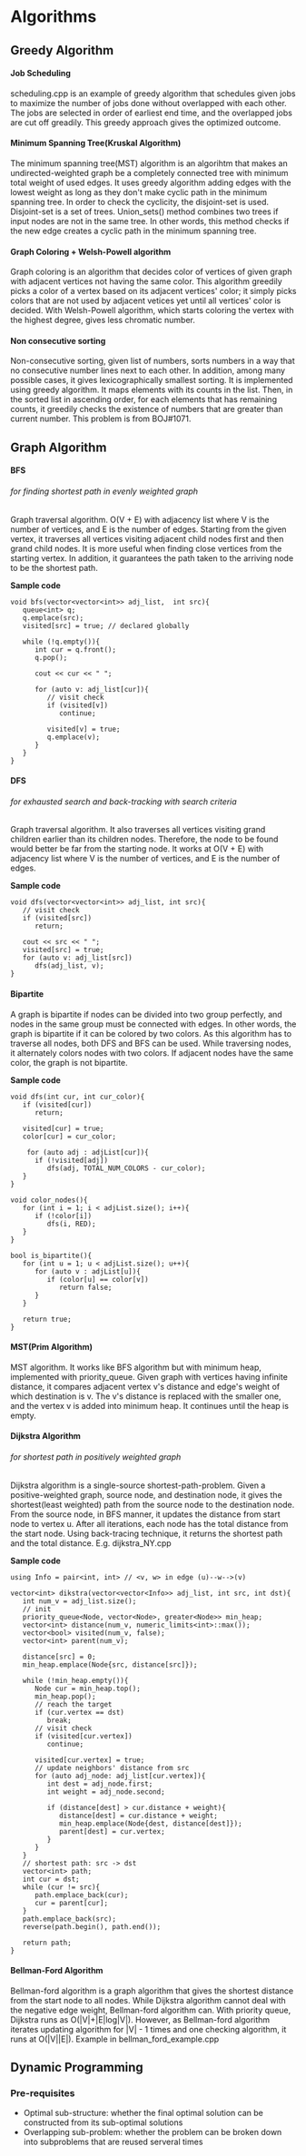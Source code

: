 Algorithms
===
## Greedy Algorithm
#### Job Scheduling
scheduling.cpp is an example of greedy algorithm that schedules given jobs to
maximize the number of jobs done without overlapped with each other. The jobs
are selected in order of earliest end time, and the overlapped jobs are cut
off greadily. This greedy approach gives the optimized outcome.
#### Minimum Spanning Tree(Kruskal Algorithm)
The minimum spanning tree(MST) algorithm is an algorihtm that makes an
undirected-weighted graph be a completely connected tree with minimum total
weight of used edges. It uses greedy algorithm adding edges with the lowest
weight as long as they don't make cyclic path in the minimum spanning tree. In
order to check the cyclicity, the disjoint-set is used. Disjoint-set is a set
of trees. Union_sets() method combines two trees if input nodes are not in the
same tree. In other words, this method checks if the new edge creates a cyclic
path in the minimum spanning tree.
#### Graph Coloring + Welsh-Powell algorithm
Graph coloring is an algorithm that decides color of vertices of given graph
with adjacent vertices not having the same color. This algorithm greedily picks
a color of a vertex based on its adjacent vertices' color; it simply picks
colors that are not used by adjacent vetices yet until all vertices' color is
decided. With Welsh-Powell algorithm, which starts coloring the vertex with
the highest degree, gives less chromatic number.
#### Non consecutive sorting
Non-consecutive sorting, given list of numbers, sorts numbers in a way that
no consecutive number lines next to each other. In addition, among many
possible cases, it gives lexicographically smallest sorting. It is implemented
using greedy algorithm. It maps elements with its counts in the list. Then, in
the sorted list in ascending order, for each elements that has remaining
counts, it greedily checks the existence of numbers that are greater than
current number. This problem is from BOJ#1071.

## Graph Algorithm
#### BFS 
###### for finding shortest path in evenly weighted graph
Graph traversal algorithm. O(V + E) with adjacency list where V is the number of 
vertices, and E is the number of edges. Starting from the given vertex, it 
traverses all vertices visiting adjacent child nodes first and then grand child 
nodes. It is more useful when finding close vertices from the starting vertex. 
In addition, it guarantees the path taken to the arriving node to be the shortest 
path.

**Sample code**
```
void bfs(vector<vector<int>> adj_list,  int src){
   queue<int> q;
   q.emplace(src);
   visited[src] = true; // declared globally
   
   while (!q.empty()){
      int cur = q.front();
      q.pop();
      
      cout << cur << " ";
      
      for (auto v: adj_list[cur]){
         // visit check
         if (visited[v])
            continue;
         
         visited[v] = true;
         q.emplace(v);
      }
   }
}
```
#### DFS
###### for exhausted search and back-tracking with search criteria
Graph traversal algorithm. It also traverses all vertices visiting grand
children earlier than its children nodes. Therefore, the node to be found would
better be far from the starting node. It works at O(V + E) with adjacency list 
where V is the number of vertices, and E is the number of edges.

**Sample code**
```
void dfs(vector<vector<int>> adj_list, int src){
   // visit check
   if (visited[src])
      return;
   
   cout << src << " ";
   visited[src] = true;
   for (auto v: adj_list[src])
      dfs(adj_list, v);
}
```
#### Bipartite
A graph is bipartite if nodes can be divided into two group perfectly, and
nodes in the same group must be connected with edges. In other words, the
graph is bipartite if it can be colored by two colors. As this algorithm has to
traverse all nodes, both DFS and BFS can be used. While traversing nodes, it
alternately colors nodes with two colors. If adjacent nodes have the same
color, the graph is not bipartite.

**Sample code**
```
void dfs(int cur, int cur_color){
   if (visited[cur])
      return;
   
   visited[cur] = true;
   color[cur] = cur_color;
	
	for (auto adj : adjList[cur]){
      if (!visited[adj])
         dfs(adj, TOTAL_NUM_COLORS - cur_color);
   }
}

void color_nodes(){
   for (int i = 1; i < adjList.size(); i++){
      if (!color[i])
         dfs(i, RED);
   }
}

bool is_bipartite(){
   for (int u = 1; u < adjList.size(); u++){
      for (auto v : adjList[u]){
         if (color[u] == color[v])
            return false;
      }
   }
   
   return true;
}
```

#### MST(Prim Algorithm)
MST algorithm. It works like BFS algorithm but with minimum heap, implemented
with priority_queue. Given graph with vertices having infinite distance, it
compares adjacent vertex v's distance and edge's weight of which destination
is v. The v's distance is replaced with the smaller one, and the vertex v is
added into minimum heap. It continues until the heap is empty.

#### Dijkstra Algorithm
###### for shortest path in positively weighted graph
Dijkstra algorithm is a single-source shortest-path-problem. Given a
positive-weighted graph, source node, and destination node, it gives the
shortest(least weighted) path from the source node to the destination node. 
From the source node, in BFS manner, it updates the distance from start node to 
vertex u. After all iterations, each node has the total distance from the start 
node. Using back-tracing technique, it returns the shortest path and the total
distance. E.g. dijkstra_NY.cpp

**Sample code**
```
using Info = pair<int, int> // <v, w> in edge (u)--w-->(v)

vector<int> dikstra(vector<vector<Info>> adj_list, int src, int dst){
   int num_v = adj_list.size();
   // init
   priority_queue<Node, vector<Node>, greater<Node>> min_heap;
   vector<int> distance(num_v, numeric_limits<int>::max());
   vector<bool> visited(num_v, false);
   vector<int> parent(num_v);
   
   distance[src] = 0;
   min_heap.emplace(Node{src, distance[src]});
   
   while (!min_heap.empty()){
      Node cur = min_heap.top();
      min_heap.pop();
      // reach the target
      if (cur.vertex == dst)
         break;
      // visit check
      if (visited[cur.vertex]) 
         continue;
      
      visited[cur.vertex] = true;
      // update neighbors' distance from src
      for (auto adj_node: adj_list[cur.vertex]){
         int dest = adj_node.first;
         int weight = adj_node.second;
         
         if (distance[dest] > cur.distance + weight){
            distance[dest] = cur.distance + weight;
            min_heap.emplace(Node{dest, distance[dest]});
            parent[dest] = cur.vertex;
         }
      }
   }
   // shortest path: src -> dst
   vector<int> path;
   int cur = dst;
   while (cur != src){
      path.emplace_back(cur);
      cur = parent[cur];
   }
   path.emplace_back(src);
   reverse(path.begin(), path.end());
   
   return path;
}
```
#### Bellman-Ford Algorithm
Bellman-ford algorithm is a graph algorithm that gives the shortest distance 
from the start node to all nodes. While Dijkstra algorithm cannot deal with the 
negative edge weight, Bellman-ford algorithm can. With priority queue, Dijkstra 
runs as O(|V|+|E|log|V|). However, as Bellman-ford algorithm iterates updating 
algorithm for |V| - 1 times and one checking algorithm, it runs at O(|V||E|).
Example in bellman_ford_example.cpp

## Dynamic Programming
### Pre-requisites
* Optimal sub-structure: whether the final optimal solution can be constructed
from its sub-optimal solutions
* Overlapping sub-problem: whether the problem can be broken down into
subproblems that are reused serveral times